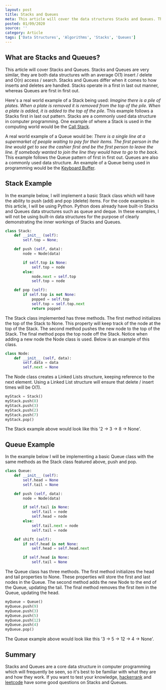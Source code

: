 ```yaml
---
layout: post
title: Stacks and Queues
meta: This article will cover the data structures Stacks and Queues. This article will contain what a Stack and Queue is and also how to implement the data structures.
posted: 01/09/2020
source: ''
category: Article
tags: ['Data Structures', 'Algorithms', 'Stacks', 'Queues']
---
```

## What are Stacks and Queues?
This article will cover Stacks and Queues. Stacks and Queues are very similar, they are both data structures with an average O(1) insert / delete and O(n) access / search. Stacks and Queues differ when it comes to how inserts and deletes are handled. Stacks operate in a first in last out manner, whereas Queues are first in first out.

Here's a real world example of a Stack being used: *Imagine there is a pile of plates. When a plate is removed it is removed from the top of the pile. When a plate is added, it is added to the top of the pile*. This example follows a Stacks first in last out pattern. Stacks are a commonly used data structure in computer programming. One example of where a Stack is used in the computing world would be the [Call Stack](https://en.wikipedia.org/wiki/Call_stack).

A real world example of a Queue would be: *There is a single line at a supermarket of people waiting to pay for their items. The first person in the line would get to see the cashier first and be the first person to leave the line. If somebody wanted to join the line they would have to go to the back*. This example follows the Queue pattern of first in first out. Queues are also a commonly used data structure. An example of a Queue being used in programming would be the [Keyboard Buffer](https://en.wikipedia.org/wiki/Keyboard_buffer).

## Stack Example
In the example below, I will implement a basic Stack class which will have the ability to push (add) and pop (delete) items. For the code examples in this article, I will be using Python. Python does already have built-in Stacks and Queues data structures such as queue and deque. In these examples, I will not be using built-in data structures for the purpose of clearly demonstrating the inner workings of Stacks and Queues.
```Python
class Stack:
    def __init__ (self):
        self.top = None;

    def push (self, data):
        node = Node(data)

        if self.top is None:
            self.top = node
        else:
            node.next = self.top
            self.top = node

    def pop (self):
        if self.top is not None:
            popped = self.top
            self.top = self.top.next
            return popped
```
The Stack class implemented has three methods. The first method initializes the top of the Stack to None. This property will keep track of the node at the top of the Stack. The second method pushes the new node to the top of the Stack. The final method pops the top node off the Stack. Notice when adding a new node the Node class is used. Below is an example of this class.
```Python
class Node:
    def __init__ (self, data):
        self.data = data
        self.next = None
```
The Node class creates a Linked Lists structure, keeping reference to the next element. Using a Linked List structure will ensure that delete / insert times will be O(1).
```Python
myStack = Stack()
myStack.push(8)
myStack.push(3)
myStack.push(2)
myStack.push(7)
myStack.pop()
```
The Stack example above would look like this '2 -> 3 -> 8 -> None'.
## Queue Example
In the example below I will be implementing a basic Queue class with the same methods as the Stack class featured above, push and pop.
```Python
class Queue:
    def __init__ (self):
        self.head = None
        self.tail = None

    def push (self, data):
        node = Node(data)

        if self.tail is None:
            self.tail = node
            self.head = node
        else:
            self.tail.next = node
            self.tail = node

    def shift (self):
        if self.head is not None:
            self.head = self.head.next

        if self.head is None:
            self.tail = None
```
The Queue class has three methods. The first method initializes the head and tail properties to None. These properties will store the first and last nodes in the Queue. The second method adds the new Node to the end of the Queue, updating the tail. The final method removes the first item in the Queue, updating the head.
```Python
myQueue = Queue()
myQueue.push(9)
myQueue.push(3)
myQueue.push(5)
myQueue.push(12)
myQueue.push(4)
myQueue.pop()
```
The Queue example above would look like this '3 -> 5 -> 12 -> 4 -> None'.
## Summary
Stacks and Queues are a core data structure in computer programming which will frequently be seen, so it's best to be familiar with what they are and how they work. If you want to test your knowledge, [hackerrank](https://www.hackerrank.com/domains/data-structures?filters%5Bsubdomains%5D%5B%5D=queues&filters%5Bsubdomains%5D%5B%5D=stacks) and [leetcode](https://leetcode.com/problemset/all/) have some good questions on Stacks and Queues.
